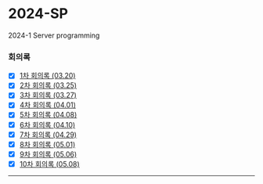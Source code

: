 # 2024-SP
2024-1 Server programming

### 회의록
- [x] [1차 회의록 (03.20)](./회의록/팀프로젝트%20지도%20활동보고서(03.20).pdf)
- [x] [2차 회의록 (03.25)](./회의록/팀프로젝트%20지도%20활동보고서(03.25).pdf)
- [x] [3차 회의록 (03.27)](./회의록/팀프로젝트%20지도%20활동보고서(03.27).pdf)
- [x] [4차 회의록 (04.01)](./회의록/팀프로젝트%20지도%20활동보고서(04.01).pdf)
- [x] [5차 회의록 (04.08)](./회의록/팀프로젝트%20지도%20활동보고서(04.08).pdf)
- [x] [6차 회의록 (04.10)](./회의록/팀프로젝트%20지도%20활동보고서(04.10).pdf)
- [x] [7차 회의록 (04.29)](./회의록/팀프로젝트%20지도%20활동보고서(04.29).pdf)
- [x] [8차 회의록 (05.01)](./회의록/팀프로젝트%20지도%20활동보고서(05.01).pdf)
- [x] [9차 회의록 (05.06)](./회의록/팀프로젝트%20지도%20활동보고서(05.06).pdf)
- [x] [10차 회의록 (05.08)](./회의록/팀프로젝트%20지도%20활동보고서(05.08).pdf)
---
